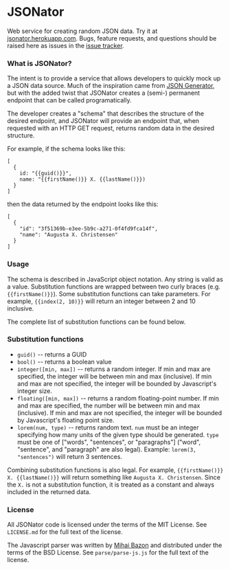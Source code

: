 JSONator
========

Web service for creating random JSON data. Try it at [jsonator.herokuapp.com](jsonator.herokuapp.com). Bugs, feature requests, and questions should be raised here as issues in the [issue tracker](https://github.com/isaacdontjelindell/jsonator/issues).


### What is JSONator?

The intent is to provide a service that allows developers to quickly mock up a JSON data source. Much of the inspiration came from [JSON Generator](http://www.json-generator.com/), but with the added twist that JSONator creates a (semi-) permanent endpoint that can be called programatically.

The developer creates a "schema" that describes the structure of the desired endpoint, and JSONator will provide an
endpoint that, when requested with an HTTP GET request, returns random data in the desired structure.

For example, if the schema looks like this:

```
[
  {
    id: "{{guid()}}",
    name: "{{firstName()}} X. {{lastName()}})
  }
]
```

then the data returned by the endpoint looks like this:

```
[
  {
    "id": "3f51369b-e3ee-5b9c-a271-0f4fd9fca14f",
    "name": "Augusta X. Christensen"
  }
]
```

### Usage

The schema is described in JavaScript object notation. Any string is valid as a value. Substitution functions are wrapped between two curly braces (e.g. `{{firstName()}}`). Some substitution functions can take parameters. For example, `{{index(2, 10)}}` will return an integer between 2 and 10 inclusive.

The complete list of substitution functions can be found below.


### Substitution functions

* `guid()` -- returns a GUID 
* `bool()` -- returns a boolean value
* `integer([min, max])` -- returns a random integer. If min and max are specified, the integer will be between min and max (inclusive). If min and max are not specified, the integer will be bounded by Javascript's integer size.
* `floating([min, max])` -- returns a random floating-point number. If min and max are specified, the number will be between min and max (inclusive). If min and max are not specified, the integer will be bounded by Javascript's floating point size.
* `lorem(num, type)` -- returns random text. `num` must be an integer specifying how many units of the given type should be generated. `type` must be one of ["words", "sentences", or "paragraphs"] \("word", "sentence", and "paragraph" are also legal). Example: `lorem(3, "sentences")` will return 3 sentences.


Combining substitution functions is also legal. For example, `{{firstName()}} X. {{lastName()}}` will return something like `Augusta X. Christensen`. Since the ` X. ` is not a substitution function, it is treated as a constant and always included in the returned data.

### License

All JSONator code is licensed under the terms of the MIT License. See `LICENSE.md` for the full text of the license.

The Javascript parser was written by [Mihai Bazon](http://mihai.bazon.net/blog) and distributed under the terms of the BSD License. See `parse/parse-js.js` for the full text of the license.

